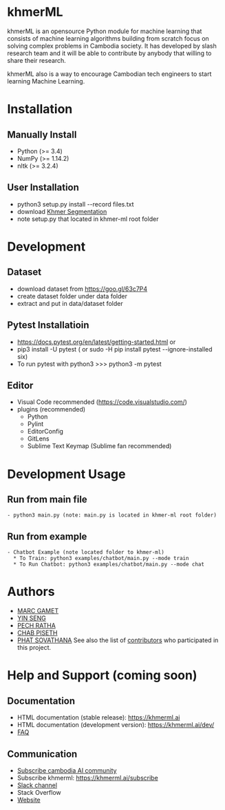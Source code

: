 khmerML
============

khmerML is an opensource Python module for machine learning that consists of machine learning algorithms building from scratch focus on solving complex problems in Cambodia society. It has developed by slash research team and it will be able to contribute by anybody that willing to share their research.

khmerML also is a way to encourage Cambodian tech engineers to start learning Machine Learning.


Installation
============

Manually Install
----------------
- Python (>= 3.4)
- NumPy (>= 1.14.2)
- nltk (>= 3.2.4)

User Installation
----------------
- python3 setup.py install --record files.txt
- download [Khmer Segmentation](http://niptict.edu.kh/khmer-word-segmentation-tool/)
- note setup.py that located in khmer-ml root folder


Development
===========

Dataset
-------
- download dataset from https://goo.gl/63c7P4
- create dataset folder under data folder
- extract and put in data/dataset folder

Pytest Installatioin
--------------------
- https://docs.pytest.org/en/latest/getting-started.html or
- pip3 install -U pytest ( or sudo -H pip install pytest --ignore-installed six)
- To run pytest with python3 >>> python3 -m pytest

Editor
--------------
- Visual Code recommended (https://code.visualstudio.com/)
- plugins (recommended)
  * Python
  * Pylint
  * EditorConfig
  * GitLens
  * Sublime Text Keymap (Sublime fan recommended)

Development Usage
===========

Run from main file
------------------
~~~~~~~~~~~~~~~~~
- python3 main.py (note: main.py is located in khmer-ml root folder)
~~~~~~~~~~~~~~~~~

Run from example
----------------
~~~~~~~~~~~~~~~~~
- Chatbot Example (note located folder to khmer-ml)
  * To Train: python3 examples/chatbot/main.py --mode train
  * To Run Chatbot: python3 examples/chatbot/main.py --mode chat
~~~~~~~~~~~~~~~~~

Authors
================
* [MARC GAMET](https://www.linkedin.com/in/marcgamet/)
* [YIN SENG](https://web.facebook.com/yinkeangseng)
* [PECH RATHA](https://web.facebook.com/sun.sea.1426)
* [CHAB PISETH](https://web.facebook.com/chap.chanpiseth)
* [PHAT SOVATHANA](https://web.facebook.com/phatsovathana)
See also the list of [contributors](https://www.slash.co) who participated in this project.

Help and Support (coming soon)
================

Documentation
-------------
* HTML documentation (stable release): https://khmerml.ai
* HTML documentation (development version): https://khmerml.ai/dev/
* [FAQ](https://khmerml.ai/faq)

Communication
-------------
* [Subscribe cambodia AI community](https://cambodiaai.ai/subscribe)
* Subscribe khmerml: https://khmerml.ai/subscribe
* [Slack channel](https://cambodiaai.slack.com)
* Stack Overflow
* [Website](https://khmerml.ai)

